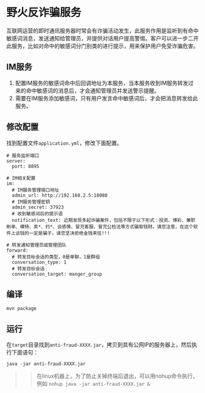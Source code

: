 # 野火反诈骗服务
互联网运营的即时通讯服务器时常会有诈骗活动发生，此服务作用是监听到有命中敏感词消息，发送通知给管理员，并提供对话用户提高警惕。客户可以进一步二开此服务，比如对命中的敏感词分门别类的进行提示，用来保护用户免受诈骗危害。

## IM服务
1. 配置IM服务的敏感词命中后回调地址为本服务，当本服务收到IM服务转发过来的命中敏感词的消息后，才会通知管理员并发送警示提醒。
2. 需要在IM服务添加敏感词，只有用户发言命中敏感词后，才会把消息转发给此服务。

## 修改配置
找到配置文件```application.yml```，修改下面配置。
```
# 服务监听端口
server:
  port: 8895

# IM相关配置
im:
  # IM服务管理端口地址
  admin_url: http://192.168.2.5:18080
  # IM服务管理密钥
  admin_secret: 37923
  # 收到敏感词后的提示语
  notification_text: 近期发现多起诈骗案件，包括不限于以下形式：投资、博彩、兼职刷单、模特、卖*、约*、谈感情、冒充客服、冒充公检法等方式骗取钱财。请您注意，在这个软件上谈钱的一定是骗子，请您坚决拒绝金钱来往!!!

# 转发通知管理员或管理团队
forward:
  # 转发目标会话的类型，0是单聊，1是群组
  conversation_type: 1
  # 转发目标会话
  conversation_target: manger_group
```

## 编译
```
mvn package
```

## 运行
在```target```目录找到```anti-fraud-XXXX.jar```，拷贝到具有公网IP的服务器上，然后执行下面语句：
```
java -jar anti-fraud-XXXX.jar
```
>> 在linux机器上，为了防止关掉终端后退出，可以用nohup命令执行，例如 ```nohup java -jar anti-fraud-XXXX.jar &```
